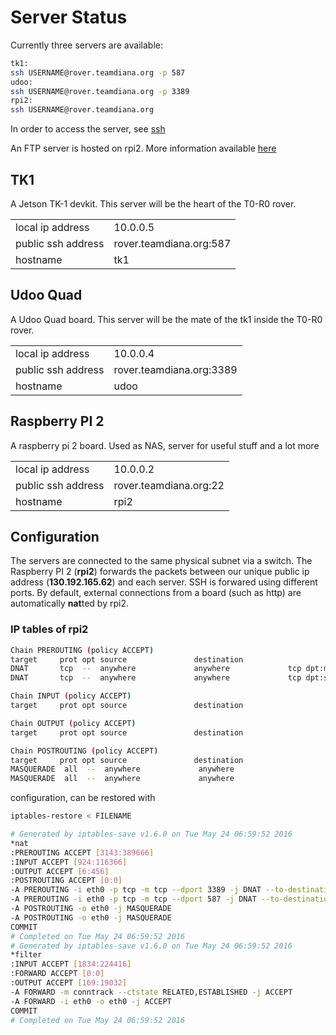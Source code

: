 
# Server Status

Currently three servers are available:

```bash
tk1:
ssh USERNAME@rover.teamdiana.org -p 587
udoo:
ssh USERNAME@rover.teamdiana.org -p 3389
rpi2:
ssh USERNAME@rover.teamdiana.org 
```

In order to access the server, see [ssh](ssh.md)

An FTP server is hosted on rpi2. More information available [here](ftp_server_status.md)

## TK1

A Jetson TK-1 devkit. This server will be the heart of the T0-R0 rover. 

|                    |                         |
|--------------------|-------------------------|
| local ip address   | 10.0.0.5                |
| public ssh address | rover.teamdiana.org:587 |
| hostname           | tk1                     |



## Udoo Quad

A Udoo Quad board. This server will be the mate of the tk1 inside the T0-R0 rover.

|                    |                          |
|--------------------|--------------------------|
| local ip address   | 10.0.0.4                 |
| public ssh address | rover.teamdiana.org:3389 |
| hostname           | udoo                     |

## Raspberry PI 2 

A raspberry pi 2 board. Used as NAS, server for useful stuff and a lot more

|                    |                        |
|--------------------|------------------------|
| local ip address   | 10.0.0.2               |
| public ssh address | rover.teamdiana.org:22 |
| hostname           | rpi2                   |


## Configuration

The servers are connected to the same physical subnet via a switch. The Raspberry PI 2 (**rpi2**) forwards the packets between our 
unique public ip address (**130.192.165.62**) and each server. SSH is forwared using different ports. 
By default, external connections from a board (such as http) are automatically **nat**ted by rpi2.

### IP tables of rpi2

```bash
Chain PREROUTING (policy ACCEPT)
target     prot opt source               destination         
DNAT       tcp  --  anywhere             anywhere             tcp dpt:ms-wbt-server to:10.0.0.4:22
DNAT       tcp  --  anywhere             anywhere             tcp dpt:submission to:10.0.0.5:22

Chain INPUT (policy ACCEPT)
target     prot opt source               destination         

Chain OUTPUT (policy ACCEPT)
target     prot opt source               destination         

Chain POSTROUTING (policy ACCEPT)
target     prot opt source               destination         
MASQUERADE  all  --  anywhere             anywhere            
MASQUERADE  all  --  anywhere             anywhere
```

configuration, can be restored with 
```bash
iptables-restore < FILENAME
```

```bash
# Generated by iptables-save v1.6.0 on Tue May 24 06:59:52 2016
*nat
:PREROUTING ACCEPT [3143:389666]
:INPUT ACCEPT [924:116366]
:OUTPUT ACCEPT [6:456]
:POSTROUTING ACCEPT [0:0]
-A PREROUTING -i eth0 -p tcp -m tcp --dport 3389 -j DNAT --to-destination 10.0.0.4:22
-A PREROUTING -i eth0 -p tcp -m tcp --dport 587 -j DNAT --to-destination 10.0.0.5:22
-A POSTROUTING -o eth0 -j MASQUERADE
-A POSTROUTING -o eth0 -j MASQUERADE
COMMIT
# Completed on Tue May 24 06:59:52 2016
# Generated by iptables-save v1.6.0 on Tue May 24 06:59:52 2016
*filter
:INPUT ACCEPT [1834:224416]
:FORWARD ACCEPT [0:0]
:OUTPUT ACCEPT [169:19032]
-A FORWARD -m conntrack --ctstate RELATED,ESTABLISHED -j ACCEPT
-A FORWARD -i eth0 -o eth0 -j ACCEPT
COMMIT
# Completed on Tue May 24 06:59:52 2016
```
